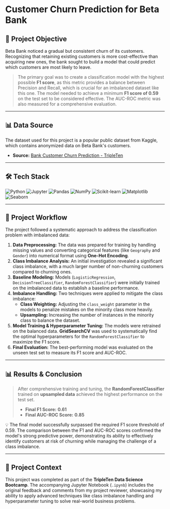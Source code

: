 # Customer Churn Prediction for Beta Bank

## 🎯 Project Objective

Beta Bank noticed a gradual but consistent churn of its customers. Recognizing that retaining existing customers is more cost-effective than acquiring new ones, the bank sought to build a model that could predict which customers are most likely to leave.

> The primary goal was to create a classification model with the highest possible **F1 score**, as this metric provides a balance between Precision and Recall, which is crucial for an imbalanced dataset like this one. The model needed to achieve a minimum **F1 score of 0.59** on the test set to be considered effective. The AUC-ROC metric was also measured for a comprehensive evaluation.

---

## 📊 Data Source

The dataset used for this project is a popular public dataset from Kaggle, which contains anonymized data on Beta Bank's customers.

- **Source:** [Bank Customer Churn Prediction - TripleTen](https://practicum-content.s3.us-west-1.amazonaws.com/datasets/Churn.csv)

--- 

## 🛠️ Tech Stack

![Python](https://img.shields.io/badge/Python-3776AB?style=for-the-badge&logo=python&logoColor=white)
![Jupyter](https://img.shields.io/badge/Jupyter-F37626?style=for-the-badge&logo=Jupyter&logoColor=white)
![Pandas](https://img.shields.io/badge/Pandas-150458?style=for-the-badge&logo=pandas&logoColor=white)
![NumPy](https://img.shields.io/badge/NumPy-013243?style=for-the-badge&logo=numpy&logoColor=white)
![Scikit-learn](https://img.shields.io/badge/scikit--learn-F7931E?style=for-the-badge&logo=scikit-learn&logoColor=white)
![Matplotlib](https://img.shields.io/badge/Matplotlib-11557c?style=for-the-badge&logo=matplotlib&logoColor=white)
![Seaborn](https://img.shields.io/badge/Seaborn-3776AB?style=for-the-badge&logo=seaborn&logoColor=white)

---

## 🚀 Project Workflow

The project followed a systematic approach to address the classification problem with imbalanced data:

1.  **Data Preprocessing:** The data was prepared for training by handling missing values and converting categorical features (like `Geography` and `Gender`) into numerical format using **One-Hot Encoding**.
2.  **Class Imbalance Analysis:** An initial investigation revealed a significant class imbalance, with a much larger number of non-churning customers compared to churning ones.
3.  **Baseline Modeling:** Models (`LogisticRegression`, `DecisionTreeClassifier`, `RandomForestClassifier`) were initially trained on the imbalanced data to establish a baseline performance.
4.  **Imbalance Handling:** Two techniques were applied to mitigate the class imbalance:
    -   **Class Weighting:** Adjusting the `class_weight` parameter in the models to penalize mistakes on the minority class more heavily.
    -   **Upsampling:** Increasing the number of instances in the minority class to balance the dataset.
5.  **Model Training & Hyperparameter Tuning:** The models were retrained on the balanced data. **GridSearchCV** was used to systematically find the optimal hyperparameters for the `RandomForestClassifier` to maximize the F1 score.
6.  **Final Evaluation:** The best-performing model was evaluated on the unseen test set to measure its F1 score and AUC-ROC.

---

## 📊 Results & Conclusion

> After comprehensive training and tuning, the **RandomForestClassifier** trained on **upsampled data** achieved the highest performance on the test set.
>
> -   **Final F1 Score:** **0.61**
> -   **Final AUC-ROC Score:** **0.85**

💡 The final model successfully surpassed the required F1 score threshold of 0.59. The comparison between the F1 and AUC-ROC scores confirmed the model's strong predictive power, demonstrating its ability to effectively identify customers at risk of churning while managing the challenge of a class imbalance.

---

## 📁 Project Context

This project was completed as part of the **TripleTen Data Science Bootcamp**. The accompanying Jupyter Notebook (`.ipynb`) includes the original feedback and comments from my project reviewer, showcasing my ability to apply advanced techniques like class imbalance handling and hyperparameter tuning to solve real-world business problems.
